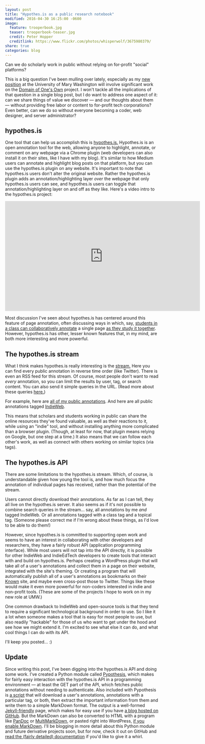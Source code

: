 ```yaml
---
layout: post
title: "Hypothes.is as a public research notebook"
modified: 2016-04-30 16:25:00 -0600
image:
  feature: trooperbook.jpg
  teaser: trooperbook-teaser.jpg
  credit: Peter Hopper
  creditlink: https://www.flickr.com/photos/whisperwolf/3675980379/
share: true
categories: blog
---
```


Can we do scholarly work in public without relying on for-profit "social" platforms?

This is a big question I've been mulling over lately, especially as my [new position](http://kris.shaffermusic.com/2016/03/slac-ing-off-to-virginia/) at the University of Mary Washington will involve significant work on the [Domain of One's Own](http://umw.domains/) project. I won't tackle all the implications of that question in a single blog post, but I do want to address one aspect of it: can we share things of value we discover ― and our thoughts about them ― without providing free labor or content to for-profit tech corporations? Even better, can we do so without everyone becoming a coder, web designer, and server administrator?

## hypothes.is

One tool that can help us accomplish this is [hypothes.is.](https://hypothes.is) Hypothes.is is an open annotation tool for the web, allowing anyone to highlight, annotate, or comment on any webpage via a Chrome plugin (web developers can also install it on their sites, like I have with my blog). It's similar to how Medium users can annotate and highlight blog posts on that platform, but you can use the hypothes.is plugin on any website. It's important to note that hypothes.is users don't alter the original website. Rather the hypothes.is plugin adds an annotation/highlighting layer *over* the webpage that only hypothes.is users can see, and hypothes.is users can toggle that annotation/highlighting layer on and off as they like. Here's a video intro to the hypothes.is project:

<iframe src="https://player.vimeo.com/video/29633009" width="640" height="360" frameborder="0" webkitallowfullscreen mozallowfullscreen allowfullscreen></iframe>

Most discussion I've seen about hypothes.is has centered around this feature of page annotation, often discussing ways in which, say, [students in a class can collaboratively annotate](https://hypothes.is/quick-start-guide/) a single page [as they study it together](http://acdigitalpedagogy.org/category/hypothes-is/). However, hypothes.is has other, lesser known features that, in my mind, are both more interesting and more powerful.

## The hypothes.is stream

What I think makes hypothes.is really interesting is the [stream.](https://hypothes.is/stream) Here you can find every public annotation in reverse time order (like Twitter). There is even an RSS feed for this stream. Of course, most people don't want to read *every* annotation, so you can limit the results by user, tag, or search content. You can also send it simple queries in the URL. (Read more about these queries [here.](https://hypothes.is/for-publishers/))

For example, here are [all of my public annotations](https://hypothes.is/stream?q=user:kris.shaffer). And here are all public annotations tagged [IndieWeb](https://hypothes.is/stream?q=tag:IndieWeb).

This means that scholars and students working in public can share the online resources they've found valuable, as well as their reactions to it, while using an "indie" tool, and without installing anything more complicated than a browser plugin. (Though, at least for now, that plugin means relying on Google, but one step at a time.) It also means that we can follow each other's work, as well as connect with others working on similar topics (via tags).


## The hypothes.is API

There are some limitations to the hypothes.is stream. Which, of course, is understandable given how young the tool is, and how much focus the annotation of individual pages has received, rather than the potential of the stream.

Users cannot directly download their annotations. As far as I can tell, they all live on the hypothes.is server. It also seems as if it's not possible to combine search queries in the stream... say, all annotations by me *and* tagged IndieWeb. Or all annotations tagged with a class tag and a topical tag. (Someone please correct me if I'm wrong about these things, as I'd love to be able to do them!)

However, since hypothes.is is committed to supporting open work and seems to have an interest in collaborating with other developers and researchers, they have a fairly robust API (application programming interface). While most users will not tap into the API directly, it is possible for other IndieWeb and IndieEdTech developers to create tools that interact with and build on hypothes.is. Perhaps creating a WordPress plugin that will take all of a user's annotations and collect them in a page on their website, integrated with the site's theming. Or creating a program that will automatically publish all of a user's annotations as bookmarks on their [Known](https://withknown.com) site, and maybe even cross-post those to Twitter. Things like these would make it even more powerful for non-coders interested in indie and non-profit tools. (These are some of the projects I hope to work on in my new role at UMW.)

One common drawback to IndieWeb and open-source tools is that they tend to require a significant technological background in order to use. So I like it a lot when someone makes a tool that is easy for most people to use, but also readily "hackable" for those of us who want to get under the hood and see how we might extend it. I'm excited to see what else it can do, and what cool things I can do with its API.

I'll keep you posted... :)

## Update

Since writing this post, I've been digging into the hypothes.is API and doing some work. I've created a Python module called [Pypothesis](https://github.com/kshaffer/pypothesis), which makes for fairly easy interaction with the hypothes.is API in a programming environment ― at least the GET part of the API, which fetches public annotations without needing to authenticate. Also included with Pypothesis is [a script](https://github.com/kshaffer/pypothesis/blob/master/hypothesisToJekyll.py) that will download a user's annotations, annotations with a particular tag, or both, then extract the important information from them and write them to a simple MarkDown format. The output is a well-formed [Jekyll-friendly](https://jekyllrb.com/) page, which makes for easy use if you have [a blog hosted on GitHub](https://pages.github.com/). But the MarkDown can also be converted to HTML with a program like [PanDoc](http://pandoc.org/) or [MultiMarkDown](http://fletcherpenney.net/multimarkdown/), or pasted right into WordPress, [if you enable MarkDown](https://en.support.wordpress.com/markdown/). I'll be blogging in more detail about this Python module and future derivative projects soon, but for now, check it out on GitHub and [read the (fairly detailed) documentation](https://github.com/kshaffer/pypothesis/blob/master/README.md) if you'd like to give it a whirl.
